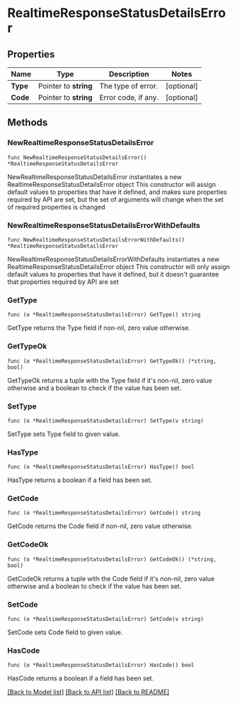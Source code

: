 # RealtimeResponseStatusDetailsError

## Properties

Name | Type | Description | Notes
------------ | ------------- | ------------- | -------------
**Type** | Pointer to **string** | The type of error. | [optional] 
**Code** | Pointer to **string** | Error code, if any. | [optional] 

## Methods

### NewRealtimeResponseStatusDetailsError

`func NewRealtimeResponseStatusDetailsError() *RealtimeResponseStatusDetailsError`

NewRealtimeResponseStatusDetailsError instantiates a new RealtimeResponseStatusDetailsError object
This constructor will assign default values to properties that have it defined,
and makes sure properties required by API are set, but the set of arguments
will change when the set of required properties is changed

### NewRealtimeResponseStatusDetailsErrorWithDefaults

`func NewRealtimeResponseStatusDetailsErrorWithDefaults() *RealtimeResponseStatusDetailsError`

NewRealtimeResponseStatusDetailsErrorWithDefaults instantiates a new RealtimeResponseStatusDetailsError object
This constructor will only assign default values to properties that have it defined,
but it doesn't guarantee that properties required by API are set

### GetType

`func (o *RealtimeResponseStatusDetailsError) GetType() string`

GetType returns the Type field if non-nil, zero value otherwise.

### GetTypeOk

`func (o *RealtimeResponseStatusDetailsError) GetTypeOk() (*string, bool)`

GetTypeOk returns a tuple with the Type field if it's non-nil, zero value otherwise
and a boolean to check if the value has been set.

### SetType

`func (o *RealtimeResponseStatusDetailsError) SetType(v string)`

SetType sets Type field to given value.

### HasType

`func (o *RealtimeResponseStatusDetailsError) HasType() bool`

HasType returns a boolean if a field has been set.

### GetCode

`func (o *RealtimeResponseStatusDetailsError) GetCode() string`

GetCode returns the Code field if non-nil, zero value otherwise.

### GetCodeOk

`func (o *RealtimeResponseStatusDetailsError) GetCodeOk() (*string, bool)`

GetCodeOk returns a tuple with the Code field if it's non-nil, zero value otherwise
and a boolean to check if the value has been set.

### SetCode

`func (o *RealtimeResponseStatusDetailsError) SetCode(v string)`

SetCode sets Code field to given value.

### HasCode

`func (o *RealtimeResponseStatusDetailsError) HasCode() bool`

HasCode returns a boolean if a field has been set.


[[Back to Model list]](../README.md#documentation-for-models) [[Back to API list]](../README.md#documentation-for-api-endpoints) [[Back to README]](../README.md)


